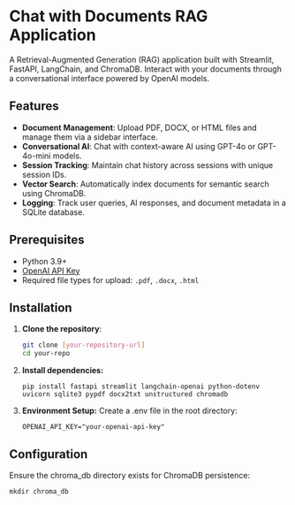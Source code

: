 # Chat with Documents RAG Application

A Retrieval-Augmented Generation (RAG) application built with Streamlit, FastAPI, LangChain, and ChromaDB. Interact with your documents through a conversational interface powered by OpenAI models.

## Features

- **Document Management**: Upload PDF, DOCX, or HTML files and manage them via a sidebar interface.
- **Conversational AI**: Chat with context-aware AI using GPT-4o or GPT-4o-mini models.
- **Session Tracking**: Maintain chat history across sessions with unique session IDs.
- **Vector Search**: Automatically index documents for semantic search using ChromaDB.
- **Logging**: Track user queries, AI responses, and document metadata in a SQLite database.

## Prerequisites

- Python 3.9+
- [OpenAI API Key](https://platform.openai.com/api-keys)
- Required file types for upload: `.pdf`, `.docx`, `.html`

## Installation

1. **Clone the repository**:
   ```bash
   git clone [your-repository-url]
   cd your-repo
2. **Install dependencies:**
   ```
   pip install fastapi streamlit langchain-openai python-dotenv uvicorn sqlite3 pypdf docx2txt unstructured chromadb
   ```
3. **Environment Setup:**
    Create a .env file in the root directory:
   ```
   OPENAI_API_KEY="your-openai-api-key"
   ```

## Configuration

Ensure the chroma_db directory exists for ChromaDB persistence:
```
mkdir chroma_db
```
